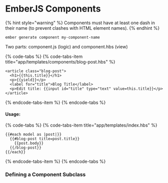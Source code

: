 # EmberJS Components

{% hint style="warning" %}
Components must have at least one dash in their name \(to prevent clashes with HTML element names\).
{% endhint %}

```text
ember generate component my-component-name
```

Two parts: component.js \(logic\) and component.hbs \(view\)

{% code-tabs %}
{% code-tabs-item title="app/templates/components/blog-post.hbs" %}
```text
<article class="blog-post">
  <h1>{{this.title}}</h1>
  <p>{{yield}}</p>
  <label for="title">Blog Title</label>
  <p>Edit title: {{input id="title" type="text" value=this.title}}</p>
</article>
```
{% endcode-tabs-item %}
{% endcode-tabs %}

#### Usage:

{% code-tabs %}
{% code-tabs-item title="app/templates/index.hbs" %}
```text
{{#each model as |post|}}
  {{#blog-post title=post.title}}
    {{post.body}}
  {{/blog-post}}
{{/each}}
```
{% endcode-tabs-item %}
{% endcode-tabs %}

### Defining a Component Subclass <a id="toc_defining-a-component-subclass"></a>

